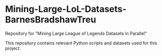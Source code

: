 # Mining-Large-LoL-Datasets-BarnesBradshawTreu
Repository for "Mining Large League of Legends Datasets in Parallel"

This repository contains relevant Python scripts and datasets used for this project.
